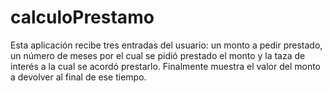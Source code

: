 # calculoPrestamo
Esta aplicación recibe tres entradas del usuario: un monto a pedir prestado, un número de meses por el cual se pidió prestado el monto y la taza de interés a la cual se acordó prestarlo. Finalmente muestra el valor del monto a devolver al final de ese tiempo.
